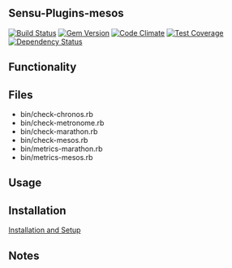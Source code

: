 ## Sensu-Plugins-mesos

[![Build Status](https://travis-ci.org/sensu-plugins/sensu-plugins-mesos.svg?branch=master)](https://travis-ci.org/sensu-plugins/sensu-plugins-mesos)
[![Gem Version](https://badge.fury.io/rb/sensu-plugins-mesos.svg)](http://badge.fury.io/rb/sensu-plugins-mesos)
[![Code Climate](https://codeclimate.com/github/sensu-plugins/sensu-plugins-mesos/badges/gpa.svg)](https://codeclimate.com/github/sensu-plugins/sensu-plugins-mesos)
[![Test Coverage](https://codeclimate.com/github/sensu-plugins/sensu-plugins-mesos/badges/coverage.svg)](https://codeclimate.com/github/sensu-plugins/sensu-plugins-mesos)
[![Dependency Status](https://gemnasium.com/sensu-plugins/sensu-plugins-mesos.svg)](https://gemnasium.com/sensu-plugins/sensu-plugins-mesos)

## Functionality

## Files
 * bin/check-chronos.rb
 * bin/check-metronome.rb
 * bin/check-marathon.rb
 * bin/check-mesos.rb
 * bin/metrics-marathon.rb
 * bin/metrics-mesos.rb

## Usage

## Installation

[Installation and Setup](http://sensu-plugins.io/docs/installation_instructions.html)

## Notes
